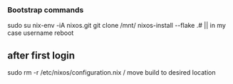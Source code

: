 ### Bootstrap commands

  sudo su
  nix-env -iA nixos.git
  git clone <url> /mnt/<path>
  nixos-install --flake .#<host>  || in my case username
  reboot

## after first login 
  sudo rm -r /etc/nixos/configuration.nix
  / move build to desired location
